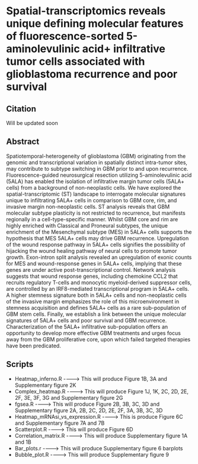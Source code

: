 # Spatial-transcriptomics reveals unique defining molecular features of fluorescence-sorted 5-aminolevulinic acid+ infiltrative tumor cells associated with glioblastoma recurrence and poor survival


## Citation

Will be updated soon

## Abstract

Spatiotemporal-heterogeneity  of  glioblastoma  (GBM)  originating  from  the  genomic  and transcriptional  variation  in  spatially  distinct intra-tumor sites, may  contribute  to  subtype switching  in  GBM  prior  to  and  upon  recurrence.  Fluorescence-guided  neurosurgical resection  utilizing  5-aminolevulinic  acid  (5ALA)  has  enabled  the  isolation  of  infiltrative margin  tumor  cells  (5ALA+  cells)  from  a  background  of  non-neoplastic  cells. We  have explored  the  spatial-transcriptomic  (ST)  landscape  to  interrogate  molecular  signatures unique to infiltrating 5ALA+ cells in comparison to GBM core, rim, and invasive margin non-neoplastic  cells.  ST  analysis  reveals  that  GBM  molecular  subtype  plasticity  is not restricted  to  recurrence,  but manifests  regionally  in  a  cell-type-specific  manner.  Whilst GBM  core  and  rim  are  highly  enriched  with  Classical  and  Proneural  subtypes,  the unique  enrichment  of  the  Mesenchymal  subtype  (MES)  in  5ALA+  cells  supports  the hypothesis  that  MES  5ALA+  cells  may  drive  GBM  recurrence.  Upregulation  of  the wound response pathway in 5ALA+ cells signifies the possibility of hijacking the wound healing  pathway  of  neural  cells  to  promote  tumor  growth.  Exon-intron  split  analysis revealed an  upregulation  of  exonic  counts  for  MES  and  wound-response  genes  in 5ALA+  cells,  implying  that  these  genes  are  under  active  post-transcriptional  control. Network analysis suggests that wound response genes, including chemokine CCL2 that recruits   regulatory   T-cells   and   monocytic   myeloid-derived   suppressor   cells,   are controlled  by  an IRF8-mediated  transcriptional  program  in  5ALA+  cells.  A  higher stemness signature both in 5ALA+ cells and non-neoplastic cells of the invasive margin emphasizes  the  role  of  this microenvironment  in  stemness  acquisition  and  defines 5ALA+  cells  as  a  rare  sub-population  of  GBM  stem  cells.  Finally,  we  establish  a  link between  the  unique  molecular signatures  of  5ALA+  cells  and  poor  survival and GBM recurrence.  Characterization of the 5ALA+ infiltrative sub-population offers an opportunity to develop more effective GBM treatments and urges focus away from the GBM proliferative core, upon which failed targeted therapies have been predicated.  

## Scripts

* Heatmap_inferno.R ----> This will produce Figure 1B, 3A and Supplementary figure 2K
* Complex_heatmap.R ----> This will produce Figure 1J, 1K, 2C, 2D, 2E, 2F, 3E, 3F, 3G and Supplementary figure 2G
* fgsea.R ----> This will produce Figure 2B, 3B, 3C, 3D and Supplementary figure 2A, 2B, 2C, 2D, 2E, 2F, 3A, 3B, 3C, 3D
* Heatmap_mRNAsi_vs_expression.R ----> This is produce Figure 6C and Supplementary figure 7A and 7B
* Scatterplot.R ----> This will produce Figure 6D
* Correlation_matrix.R ----> This will produce Supplementary figure 1A and 1B
* Bar_plots.r ----> This will produce Supplementary figure 6 barplots
* Bubble_plot.R ----> This will produce Supplementary figure 9

